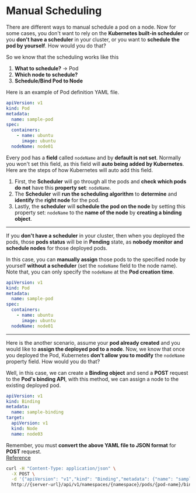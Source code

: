 # Manual Scheduling

There are different ways to manual schedule a pod on a node. Now for some cases, you don't want to rely on the **Kubernetes built-in scheduler** or you **don't have a scheduler** in your cluster, or you want to **schedule the pod by yourself**. How would you do that?

So we know that the scheduling works like this

1. **What to schedule?** -> Pod
2. **Which node to schedule?**
3. **Schedule/Bind Pod to Node**

Here is an example of Pod definition YAML file.

```yaml title="sample.yaml" hl_lines="9"
apiVersion: v1
kind: Pod
metadata:
  name: sample-pod
spec:
  containers:
    - name: ubuntu
      image: ubuntu
  nodeName: node01
```

Every pod has a **field** called `nodeName` and by **default is not set**. Normally you won't set this field, as this field will **auto being added by Kubernetes**. Here are the steps of how Kubernetes will auto add this field.

1. First, the **Scheduler** will go through all the pods and **check which pods do not** have this **property set**: `nodeName`.
2. The **Scheduler** will **run the scheduling algorithm** to **determine** and **identify** the **right node** for the pod.
3. Lastly, the **scheduler** will **schedule the pod on the node** by setting this property set: `nodeName` to the **name of the node** by **creating a binding object**.

---
If you **don't have a scheduler** in your cluster, then when you deployed the pods, those **pods status** will be in **Pending** state, as **nobody monitor and schedule nodes** for those deployed pods.

In this case, you can **manually assign** those pods to the specified node by yourself **without a scheduler** (set the `nodeName` field to the node name). Note that, you can only specify the `nodeName` at the **Pod creation time**.

```yaml title="sample.yaml" hl_lines="9"
apiVersion: v1
kind: Pod
metadata:
  name: sample-pod
spec:
  containers:
    - name: ubuntu
      image: ubuntu
  nodeName: node01
```

---
Here is the another scenario, assume your **pod already created** and you would like to **assign the deployed pod to a node**. Now, we know that once you deployed the Pod, Kubernetes **don't allow you to modify** the `nodeName` property field. How would you do that?

Well, in this case, we can create a **Binding object** and send a **POST** request to the **Pod's binding API**, with this method, we can assign a node to the existing deployed pod.

```yaml title="binding.yaml"
apiVersion: v1
kind: Binding
metadata:
  name: sample-binding
target:
  apiVersion: v1
  kind: Node
  name: node03
```

Remember, you must **convert the above YAML file to JSON format** for **POST** request.  
[Reference](https://kubernetes.io/docs/reference/kubernetes-api/workload-resources/binding-v1/#create-create-binding-of-a-pod)

```bash
curl -H "Content-Type: application/json" \
  -X POST \
  -d '{"apiVersion": "v1","kind": "Binding","metadata": {"name": "sample-binding"},"target": {"apiVersion": "v1","kind": "Node","name": "node03"}}' \ 
  http://{server-url}/api/v1/namespaces/{namespace}/pods/{pod-name}/binding
```
